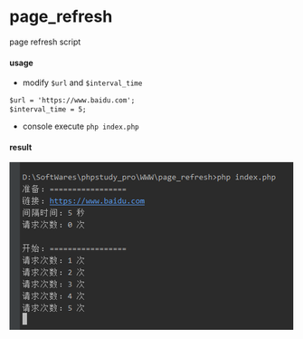 # page_refresh
page refresh script

#### usage
* modify `$url` and `$interval_time`
```
$url = 'https://www.baidu.com';
$interval_time = 5;
```
* console execute `php index.php`

#### result
![page-refresh_result](https://github.com/hi-colin/page_refresh/blob/main/images/page_refresh.png "page_refresh_result.png")